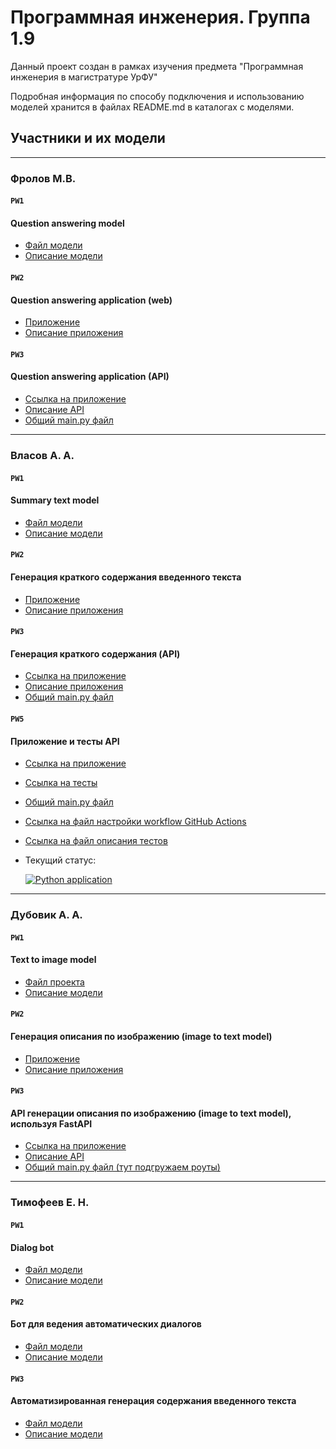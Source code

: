 # Программная инженерия. Группа 1.9

Данный проект создан в рамках изучения предмета "Программная инженерия в магистратуре УрФУ"

Подробная информация по способу подключения и использованию моделей хранится в файлах README.md в каталогах с моделями.

## Участники и их модели
---

### Фролов М.В.

#### `PW1`

#### Question answering model

- [Файл модели](PW1/question_answerer_model/question_answerer_model.py)
- [Описание модели](PW1/question_answerer_model/README.md)

#### `PW2`

#### Question answering application (web)

- [Приложение](PW2/question_answerer_app/question_answerer_app.py)
- [Описание приложения](PW2/question_answerer_app/README.md)

#### `PW3`

#### Question answering application (API)

- [Ссылка на приложение](/PW3/question_answerer/)
- [Описание API](/PW3/question_answerer/README.md)
- [Общий main.py файл](/PW3/main.py)

---

### Власов А. А.

#### `PW1`

#### Summary text model

- [Файл модели](/PW1/summary_text_model/summary_text.py)
- [Описание модели](/PW1/summary_text_model/readme_summary_text.md)

#### `PW2`

#### Генерация краткого содержания введенного текста

- [Приложение](/PW2/summary_text_app/summary_text_app.py)
- [Описание приложения](/PW2/summary_text_app/README.md)

#### `PW3`

#### Генерация краткого содержания (API)

- [Ссылка на приложение](/PW3/summary_text/)
- [Описание приложения](/PW3/summary_text/README.md)
- [Общий main.py файл](/PW3/main.py)

#### `PW5`

#### Приложение и тесты API

- [Ссылка на приложение](/PW5/summary_text/src)
- [Ссылка на тесты](/PW5/summary_text/tests)
- [Общий main.py файл](/PW5/main.py)
- [Ссылка на файл настройки workflow GitHub Actions](.github/workflows/python-app.yml)
- [Ссылка на файл описания тестов](/PW5/summary_text/tests/README.md)
- Текущий статус:

  [![Python application](https://github.com/nocsland/program_engineering/actions/workflows/python-app.yml/badge.svg)](https://github.com/nocsland/program_engineering/actions/workflows/python-app.yml)

---

### Дубовик А. А.

#### `PW1`

#### Text to image model

- [Файл проекта](/PW1/text_2_image_model/text_2_image.py)
- [Описание модели](/PW1/text_2_image_model/README.md)

#### `PW2`

#### Генерация описания по изображению (image to text model)

- [Приложение](/PW2/image_to_text_app/image_to_text_app.py)
- [Описание приложения](/PW2/image_to_text_app/README.md)

#### `PW3`

#### API генерации описания по изображению (image to text model), используя FastAPI

- [Ссылка на приложение](/PW3/image_to_text/)
- [Описание API](/PW3/image_to_text/README.md)
- [Общий main.py файл (тут подгружаем роуты)](/PW3/main.py)

---

### Тимофеев Е. Н.

#### `PW1`

#### Dialog bot

- [Файл модели](/PW1/dialog_chat/ml_homework_chat.py)
- [Описание модели](/PW1/dialog_chat/README.md)

#### `PW2`

#### Бот для ведения автоматических диалогов

- [Файл модели](/PW2/dialog_chat/dialog_app.py)
- [Описание модели](/PW2/dialog_chat/README.md)

#### `PW3`

#### Автоматизированная генерация содержания введенного текста

- [Файл модели](/PW3/text_sum)
- [Описание модели](/PW3/text_sum/README.md)




